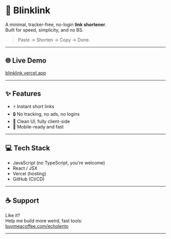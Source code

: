 # 🔗 Blinklink

A minimal, tracker-free, no-login **link shortener**.  
Built for speed, simplicity, and no BS.

> Paste → Shorten → Copy → Done.

---

## 🌐 Live Demo
[blinklink.vercel.app](https://blinklink.vercel.app)  

---

## ✨ Features
- ⚡ Instant short links
- 🔒 No tracking, no ads, no logins
- 🧠 Clean UI, fully client-side
- 📱 Mobile-ready and fast

---

## 💻 Tech Stack
- JavaScript (no TypeScript, you're welcome)
- React / JSX
- Vercel (hosting)
- GitHub (CI/CD)

---

## ☕ Support
Like it?  
Help me build more weird, fast tools:  
[buymeacoffee.com/echolento](https://buymeacoffee.com/echolento)

---

